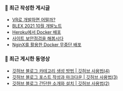 ### 🔮 최근 작성한 게시글

<!-- BLOG-POST-LIST:START -->
- [VR로 개발하면 어떨까?](https://blex.me/@baealex/vr%EB%A1%9C-%EA%B0%9C%EB%B0%9C%ED%95%98%EB%A9%B4-%EC%96%B4%EB%96%A8%EA%B9%8C)
- [BLEX 2021 10월 개발노트](https://blex.me/@baealex/blex-2021-10%EC%9B%94-%EA%B0%9C%EB%B0%9C%EB%85%B8%ED%8A%B8-1)
- [Heroku에서 Docker 배포](https://blex.me/@baealex/heroku%EB%A1%9C-docker-%EB%B0%B0%ED%8F%AC-1)
- [사이트 보안점검을 해봅시다](https://blex.me/@baealex/%EB%B3%B4%EC%95%88)
- [NginX를 활용한 Docker 무중단 배포](https://blex.me/@baealex/nginx%EB%A5%BC-%ED%99%9C%EC%9A%A9%ED%95%9C-docker-%EB%AC%B4%EC%A4%91%EB%8B%A8-%EB%B0%B0%ED%8F%AC)
<!-- BLOG-POST-LIST:END -->

### 🍊 최근 게시한 동영상

<!-- YOUTUBE:START -->
- [깃허브 블로그 카테고리 생성 방법 | 깃허브 사용법&lpar;4&rpar;](https://www.youtube.com/watch?v=5DbL0V_07lE)
- [깃허브 블로그 포스트 작성과 마크다운 | 깃허브 사용법&lpar;3&rpar;](https://www.youtube.com/watch?v=LyQgkZX2ZaM)
- [깃허브 블로그 간단한 소개와 설치 | 깃허브 사용법&lpar;2&rpar;](https://www.youtube.com/watch?v=U-tPlM-h4cY)
<!-- YOUTUBE:END -->